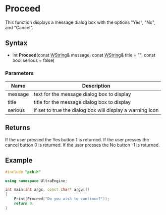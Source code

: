 # Proceed #

This function displays a message dialog box with the options "Yes", "No", and "Cancel".

## Syntax ##
- int **Proceed**(const [WString](WString.md)& message, const [WString](WString.md)& title = "", const bool serious = false)

### Parameters ###
| Name | Description |
| --- | --- |
| message | text for the message dialog box to display |
| title | title for the message dialog box to display |
| serious | if set to true the dialog box will display a warning icon |

## Returns ##
If the user pressed the Yes button 1 is returned. If the user presses the cancel button 0 is returned. If the user presses the No button -1 is returned.

## Example ##
```c++
#include "pch.h"

using namespace UltraEngine;

int main(int argc, const char* argv[])
{
	Print(Proceed("Do you wish to continue?"));
	return 0;
}
```